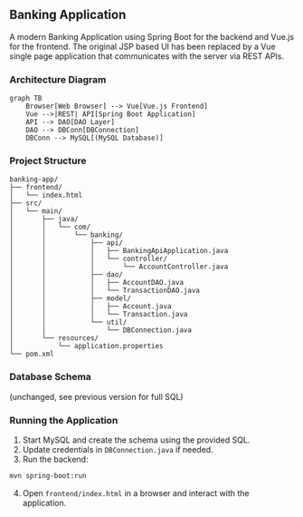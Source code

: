 ## Banking Application

A modern Banking Application using Spring Boot for the backend and Vue.js for the frontend. The original JSP based UI has been replaced by a Vue single page application that communicates with the server via REST APIs.

### Architecture Diagram
```mermaid
graph TB
    Browser[Web Browser] --> Vue[Vue.js Frontend]
    Vue -->|REST| API[Spring Boot Application]
    API --> DAO[DAO Layer]
    DAO --> DBConn[DBConnection]
    DBConn --> MySQL[(MySQL Database)]
```

### Project Structure
```
banking-app/
├── frontend/
│   └── index.html
├── src/
│   └── main/
│       ├── java/
│       │   └── com/
│       │       └── banking/
│       │           ├── api/
│       │           │   ├── BankingApiApplication.java
│       │           │   └── controller/
│       │           │       └── AccountController.java
│       │           ├── dao/
│       │           │   ├── AccountDAO.java
│       │           │   └── TransactionDAO.java
│       │           ├── model/
│       │           │   ├── Account.java
│       │           │   └── Transaction.java
│       │           └── util/
│       │               └── DBConnection.java
│       └── resources/
│           └── application.properties
└── pom.xml
```

### Database Schema
(unchanged, see previous version for full SQL)

### Running the Application
1. Start MySQL and create the schema using the provided SQL.
2. Update credentials in `DBConnection.java` if needed.
3. Run the backend:
```bash
mvn spring-boot:run
```
4. Open `frontend/index.html` in a browser and interact with the application.
